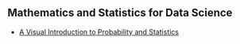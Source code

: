 ## Mathematics and Statistics for Data Science

* [A Visual Introduction to Probability and Statistics](https://seeing-theory.brown.edu/)
